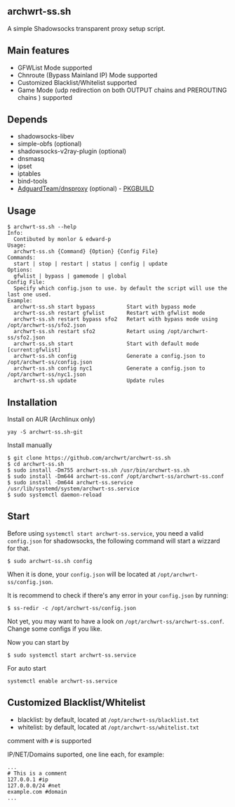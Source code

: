 archwrt-ss.sh
---

A simple Shadowsocks transparent proxy setup script.

## Main features

* GFWList Mode supported
* Chnroute (Bypass Mainland IP) Mode supported
* Customized Blacklist/Whitelist supported
* Game Mode (udp redirection on both OUTPUT chains and PREROUTING chains ) supported

## Depends

* shadowsocks-libev
* simple-obfs (optional)
* shadowsocks-v2ray-plugin (optional)
* dnsmasq
* ipset
* iptables
* bind-tools
* [AdguardTeam/dnsproxy](https://github.com/AdguardTeam/dnsproxy) (optional) - [PKGBUILD](https://github.com/archwrt/repo/tree/master/archwrt/dnsproxy)



## Usage

```
$ archwrt-ss.sh --help
Info:
  Contibuted by monlor & edward-p
Usage:
  archwrt-ss.sh {Command} {Option} {Config File}
Commands:
  start | stop | restart | status | config | update
Options:
  gfwlist | bypass | gamemode | global
Config File:
  Specify which config.json to use. by default the script will use the last one used.
Example:
  archwrt-ss.sh start bypass          Start with bypass mode
  archwrt-ss.sh restart gfwlist       Restart with gfwlist mode
  archwrt-ss.sh restart bypass sfo2   Retart with bypass mode using /opt/archwrt-ss/sfo2.json
  archwrt-ss.sh restart sfo2          Retart using /opt/archwrt-ss/sfo2.json
  archwrt-ss.sh start                 Start with default mode [current:gfwlist]
  archwrt-ss.sh config                Generate a config.json to /opt/archwrt-ss/config.json
  archwrt-ss.sh config nyc1           Generate a config.json to /opt/archwrt-ss/nyc1.json
  archwrt-ss.sh update                Update rules

```

## Installation

Install on AUR (Archlinux only)

```
yay -S archwrt-ss.sh-git
```

Install manually

```
$ git clone https://github.com/archwrt/archwrt-ss.sh
$ cd archwrt-ss.sh
$ sudo install -Dm755 archwrt-ss.sh /usr/bin/archwrt-ss.sh
$ sudo install -Dm644 archwrt-ss.conf /opt/archwrt-ss/archwrt-ss.conf
$ sudo install -Dm644 archwrt-ss.service /usr/lib/systemd/system/archwrt-ss.service
$ sudo systemctl daemon-reload
```

## Start

Before using `systemctl start archwrt-ss.service`, you need a valid `config.json` for shadowsocks, the following command will start a wizzard for that.

```
$ sudo archwrt-ss.sh config
```

When it is done, your `config.json` will be located at `/opt/archwrt-ss/config.json`.

It is recommend to check if there's any error in your `config.json` by running:

```
$ ss-redir -c /opt/archwrt-ss/config.json
```

Not yet, you may want to have a look on `/opt/archwrt-ss/archwrt-ss.conf`. Change some configs if you like.

Now you can start by

```
$ sudo systemctl start archwrt-ss.service
```

For auto start

```
systemctl enable archwrt-ss.service
```

## Customized Blacklist/Whitelist

- blacklist: by default, located at `/opt/archwrt-ss/blacklist.txt` 
- whitelist: by default, located at `/opt/archwrt-ss/whitelist.txt` 

comment with `#` is supported

IP/NET/Domains suported, one line each, for example:

```
...
# This is a comment
127.0.0.1 #ip
127.0.0.0/24 #net
example.com #domain
...
```
